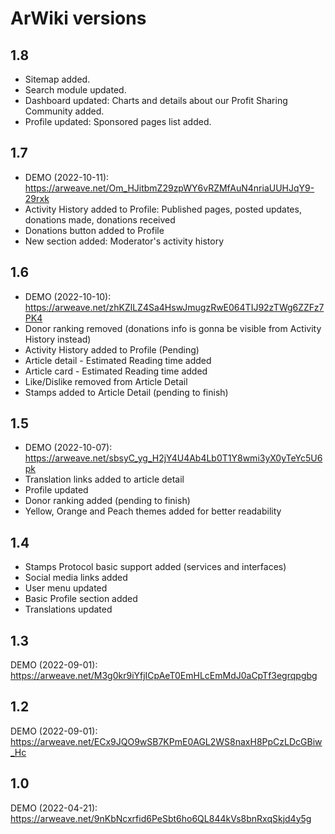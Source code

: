 # ArWiki versions

## 1.8
- Sitemap added.
- Search module updated.
- Dashboard updated: Charts and details about our Profit Sharing Community added.
- Profile updated: Sponsored pages list added.

## 1.7
- DEMO (2022-10-11): https://arweave.net/Om_HJitbmZ29zpWY6vRZMfAuN4nriaUUHJqY9-29rxk
- Activity History added to Profile: Published pages, posted updates, donations made, donations received
- Donations button added to Profile
- New section added: Moderator's activity history

## 1.6
- DEMO (2022-10-10): https://arweave.net/zhKZlLZ4Sa4HswJmugzRwE064TIJ92zTWg6ZZFz7PK4
- Donor ranking removed (donations info is gonna be visible from Activity History instead)
- Activity History added to Profile (Pending)
- Article detail - Estimated Reading time added
- Article card - Estimated Reading time added
- Like/Dislike removed from Article Detail
- Stamps added to Article Detail (pending to finish)

## 1.5
- DEMO (2022-10-07): https://arweave.net/sbsyC_yg_H2jY4U4Ab4Lb0T1Y8wmi3yX0yTeYc5U6pk
- Translation links added to article detail
- Profile updated
- Donor ranking added (pending to finish)
- Yellow, Orange and Peach themes added for better readability

## 1.4
- Stamps Protocol basic support added (services and interfaces)
- Social media links added
- User menu updated
- Basic Profile section added
- Translations updated

## 1.3
DEMO (2022-09-01): https://arweave.net/M3g0kr9iYfjICpAeT0EmHLcEmMdJ0aCpTf3egrqpgbg

## 1.2
DEMO (2022-09-01): https://arweave.net/ECx9JQO9wSB7KPmE0AGL2WS8naxH8PpCzLDcGBiw_Hc

## 1.0
DEMO (2022-04-21): https://arweave.net/9nKbNcxrfid6PeSbt6ho6QL844kVs8bnRxqSkjd4y5g
